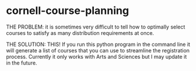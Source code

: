# cornell-course-planning
THE PROBLEM: it is sometimes very difficult to tell how to optimally select courses to satisfy as many distribution requirements at once.


THE SOLUTION: THIS! If you run this python program in the command line it will generate a list of courses that you can use to streamline the registration process. Currently it only works with Arts and Sciences but I may update it in the future.
